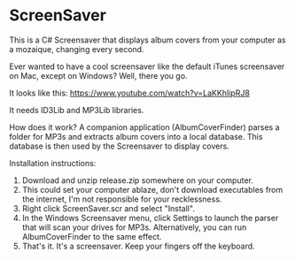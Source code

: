 # ScreenSaver
This is a C# Screensaver that displays album covers from your computer as a mozaique, changing every second.

Ever wanted to have a cool screensaver like the default iTunes screensaver on Mac, except on Windows? Well, there you go.

It looks like this: https://www.youtube.com/watch?v=LaKKhIipRJ8

It needs ID3Lib and MP3Lib libraries.

How does it work?
A companion application (AlbumCoverFinder) parses a folder for MP3s and extracts album covers into a local database.
This database is then used by the Screensaver to display covers.

Installation instructions: 

1) Download and unzip release.zip somewhere on your computer.
2) This could set your computer ablaze, don't download executables from the internet, I'm not responsible for your recklessness.
3) Right click ScreenSaver.scr and select "Install". 
4) In the Windows Screensaver menu, click Settings to launch the parser that will scan your drives for MP3s. Alternatively, you can run AlbumCoverFinder to the same effect.
5) That's it. It's a screensaver. Keep your fingers off the keyboard.

